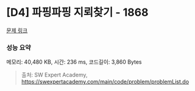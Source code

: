 # [D4] 파핑파핑 지뢰찾기 - 1868 

[문제 링크](https://swexpertacademy.com/main/code/problem/problemDetail.do?contestProbId=AV5LwsHaD1MDFAXc) 

### 성능 요약

메모리: 40,480 KB, 시간: 236 ms, 코드길이: 3,860 Bytes



> 출처: SW Expert Academy, https://swexpertacademy.com/main/code/problem/problemList.do